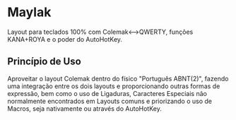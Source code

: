 # Maylak
Layout para teclados 100% com Colemak&lt;—>QWERTY, funções KANA+ROYA e o poder do AutoHotKey.

## Princípio de Uso
Aproveitar o layout Colemak dentro do físico "Português ABNT(2)", fazendo uma integração entre os dois layouts e proporcionando outras formas de expressão, bem como o uso de Ligaduras, Caracteres Especiais não normalmente encontrados em Layouts comuns e priorizando o uso de Macros, seja nativamente ou através do AutoHotKey.
